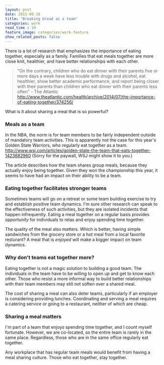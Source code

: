 ```yaml
---
layout: post
date: 2015-08-18
title: "Breaking bread as a team"
categories: work
read_time : 10
feature_image: categories/work-feature
show_related_posts: false
---
```


There is a lot of research that emphasizes the importance of eating together, especially as a family. Families that eat meals together are more close knit, healthier, and have better relationships with each other.

> "On the contrary, children who do eat dinner with their parents five or more days a week have less trouble with drugs and alcohol, eat healthier, show better academic performance, and report being closer with their parents than children who eat dinner with their parents less often" - The Atlantic http://www.theatlantic.com/health/archive/2014/07/the-importance-of-eating-together/374256/

What is it about sharing a meal that is so powerful?

### Meals as a team

In the NBA, the norm is for team members to be fairly independent outside of mandatory team activities. This is apparently not the case for this year's Golden State Warriors, who regularly eat together as a team. http://www.wsj.com/articles/golden-state-the-team-that-eats-together-1423682960 (Sorry for the paywall, WSJ might show it to you.)

The article describes how the team shares group meals, because they actually enjoy being together. Given they won the championship this year, it seems to have had an impact on their ability to be a team.

### Eating together facilitates stronger teams

Sometimes teams will go on a retreat or some team building exercise to try and establish positive team dynamics. I'm sure other research can speak to the effectiveness of such activities, but they are isolated incidents that happen infrequently. Eating a meal together on a regular basis provides _opportunity_ for individuals to relax and enjoy spending time together.

The quality of the meal also matters. Which is better, having simple sandwiches from the grocery store or a hot meal from a local favorite resturant? A meal that is _enjoyed_ will make a bigger impact on team dynamics.

### Why don't teams eat together more?

Eating together is not a magic solution to building a good team. The individuals in the team have to be willing to open up and get to know each other. Those who resist a more informal way to build better relationships with their team members may still not soften over a shared meal.

The cost of sharing a meal can also deter teams, particularly if an employer is considering providing lunches. Coordinating and serving a meal requires a catering service or going to a restaurant, neither of which are cheap.

### Sharing a meal matters

I'm part of a team that enjoys spending time together, and I count myself fortunate. However, we are co-located, so the entire team is rarely in the same place. Regardless, those who are in the same office regularly eat together. 

Any workplace that has regular team meals would benefit from having a meal sharing culture. Those who eat together, stay together.
